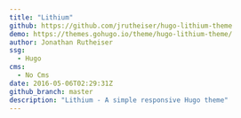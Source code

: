 ```yaml
---
title: "Lithium"
github: https://github.com/jrutheiser/hugo-lithium-theme
demo: https://themes.gohugo.io/theme/hugo-lithium-theme/
author: Jonathan Rutheiser
ssg:
  - Hugo
cms:
  - No Cms
date: 2016-05-06T02:29:31Z
github_branch: master
description: "Lithium - A simple responsive Hugo theme"
---
```

